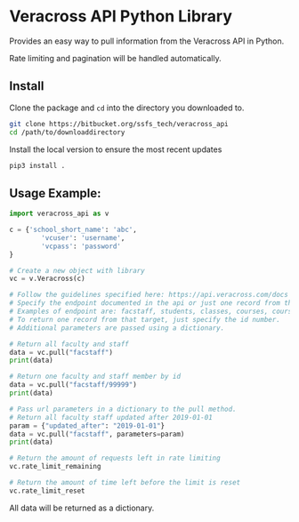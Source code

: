 # Veracross API Python Library
Provides an easy way to pull information from the Veracross API in Python.

Rate limiting and pagination will be handled automatically.

## Install

Clone the package and `cd` into the directory you downloaded to.
```bash
git clone https://bitbucket.org/ssfs_tech/veracross_api
cd /path/to/downloaddirectory
```

Install the local version to ensure the most recent updates
```bash
pip3 install .
```

## Usage Example:
```python
import veracross_api as v

c = {'school_short_name': 'abc',
        'vcuser': 'username',
        'vcpass': 'password'
}

# Create a new object with library
vc = v.Veracross(c)

# Follow the guidelines specified here: https://api.veracross.com/docs
# Specify the endpoint documented in the api or just one record from that target.
# Examples of endpoint are: facstaff, students, classes, courses, course_schedules, enrollments, etc.
# To return one record from that target, just specify the id number.
# Additional parameters are passed using a dictionary.

# Return all faculty and staff
data = vc.pull("facstaff")
print(data)

# Return one faculty and staff member by id
data = vc.pull("facstaff/99999")
print(data)

# Pass url parameters in a dictionary to the pull method.
# Return all faculty staff updated after 2019-01-01
param = {"updated_after": "2019-01-01"}
data = vc.pull("facstaff", parameters=param)
print(data)

# Return the amount of requests left in rate limiting
vc.rate_limit_remaining

# Return the amount of time left before the limit is reset
vc.rate_limit_reset

```

All data will be returned as a dictionary.

